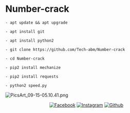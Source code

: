 # Number-crack
```
- apt update && apt upgrade 

- apt install git 

- apt install python2 

- git clone https://github.com/Tech-abm/Number-crack

- cd Number-crack 

- pip2 install mechanize 

- pip2 install requests 

- python2 speed.py
```
![PicsArt_09-15-05.10.41.png](https://user-images.githubusercontent.com/52023076/93209100-75707e00-f712-11ea-9259-4dd1bfaecf56.png)
<p align="center">
<a href="https://fb.com/Techabm"><img title="Facebook" src="https://img.shields.io/badge/Facebook-red?style=for-the-badge&logo=facebook"></a>
<a href="https://www.instagram.com/Techabm"><img title="Instagram" src="https://img.shields.io/badge/INSTAGRAM-purple?style=for-the-badge&logo=instagram"></a>
<a href="https://github.com/Tech-abm"><img title="Github" src="https://img.shields.io/badge/Github-TECH--ABM-blue?style=for-the-badge&logo=github"></a>




